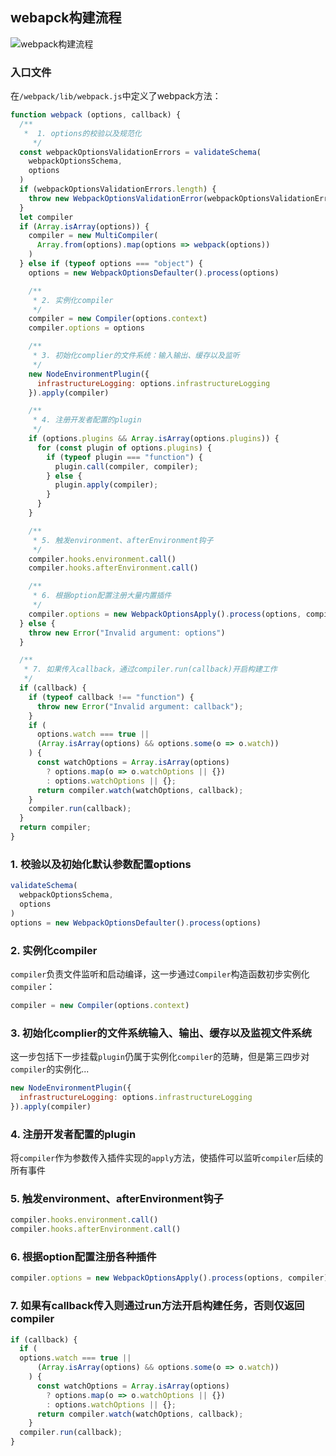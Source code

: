 ## webapck构建流程

![webpack构建流程](https://pic.downk.cc/item/5f2a98fe14195aa594f3cd3f.png)

### 入口文件
在`/webpack/lib/webpack.js`中定义了webpack方法：
```js
function webpack (options, callback) {
  /**
   *  1. options的校验以及规范化
	 */
  const webpackOptionsValidationErrors = validateSchema(
    webpackOptionsSchema,
    options
  )
  if (webpackOptionsValidationErrors.length) {
    throw new WebpackOptionsValidationError(webpackOptionsValidationErrors)
  }
  let compiler
  if (Array.isArray(options)) {
    compiler = new MultiCompiler(
      Array.from(options).map(options => webpack(options))
    )
  } else if (typeof options === "object") {
    options = new WebpackOptionsDefaulter().process(options)

    /**
     * 2. 实例化compiler
     */
    compiler = new Compiler(options.context)
    compiler.options = options

    /**
     * 3. 初始化complier的文件系统：输入输出、缓存以及监听
     */
    new NodeEnvironmentPlugin({
      infrastructureLogging: options.infrastructureLogging
    }).apply(compiler)

    /**
     * 4. 注册开发者配置的plugin
     */
    if (options.plugins && Array.isArray(options.plugins)) {
      for (const plugin of options.plugins) {
        if (typeof plugin === "function") {
          plugin.call(compiler, compiler);
        } else {
          plugin.apply(compiler);
        }
      }
    }

    /**
     * 5. 触发environment、afterEnvironment钩子
     */
    compiler.hooks.environment.call()
    compiler.hooks.afterEnvironment.call()

    /**
     * 6. 根据option配置注册大量内置插件
     */
    compiler.options = new WebpackOptionsApply().process(options, compiler)
  } else {
    throw new Error("Invalid argument: options")
  }

  /**
   * 7. 如果传入callback，通过compiler.run(callback)开启构建工作
   */
  if (callback) {
    if (typeof callback !== "function") {
      throw new Error("Invalid argument: callback");
    }
    if (
      options.watch === true ||
      (Array.isArray(options) && options.some(o => o.watch))
    ) {
      const watchOptions = Array.isArray(options)
        ? options.map(o => o.watchOptions || {})
        : options.watchOptions || {};
      return compiler.watch(watchOptions, callback);
    }
    compiler.run(callback);
  }
  return compiler;
}
```

### 1. 校验以及初始化默认参数配置options
```js
validateSchema(
  webpackOptionsSchema,
  options
)
options = new WebpackOptionsDefaulter().process(options)
```


### 2. 实例化compiler
`compiler`负责文件监听和启动编译，这一步通过`Compiler`构造函数初步实例化`compiler`：
```js
compiler = new Compiler(options.context)
```

### 3. 初始化complier的文件系统输入、输出、缓存以及监视文件系统
这一步包括下一步挂载`plugin`仍属于实例化`compiler`的范畴，但是第三四步对`compiler`的实例化...
```js
new NodeEnvironmentPlugin({
  infrastructureLogging: options.infrastructureLogging
}).apply(compiler)
```

### 4. 注册开发者配置的plugin
将`compiler`作为参数传入插件实现的`apply`方法，使插件可以监听`compiler`后续的所有事件

### 5. 触发environment、afterEnvironment钩子
```js
compiler.hooks.environment.call()
compiler.hooks.afterEnvironment.call()
```

### 6. 根据option配置注册各种插件
```js
compiler.options = new WebpackOptionsApply().process(options, compiler)
```

### 7. 如果有callback传入则通过run方法开启构建任务，否则仅返回compiler
```js
if (callback) {
  if (
  options.watch === true ||
      (Array.isArray(options) && options.some(o => o.watch))
    ) {
      const watchOptions = Array.isArray(options)
        ? options.map(o => o.watchOptions || {})
        : options.watchOptions || {};
      return compiler.watch(watchOptions, callback);
    }
  compiler.run(callback);
}
```
